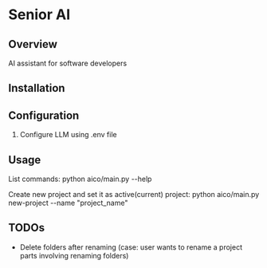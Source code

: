 # Senior AI

## Overview
AI assistant for software developers


## Installation


## Configuration

1. Configure LLM using .env file

## Usage

List commands:
python aico/main.py --help

Create new project and set it as active(current) project:
python aico/main.py new-project --name "project_name"


## TODOs

- Delete folders after renaming (case: user wants to rename a project parts involving renaming folders)